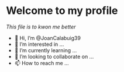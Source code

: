 # Welcome to my profile 
_This file is to kwon me better_

- 👋 Hi, I’m @JoanCalabuig39
- 👀 I’m interested in ...
- 🌱 I’m currently learning ...
- 💞️ I’m looking to collaborate on ...
- 📫 How to reach me ...

<!---
JoanCalabuig39/JoanCalabuig39 is a ✨ special ✨ repository because its `README.md` (this file) appears on your GitHub profile.
You can click the Preview link to take a look at your changes.
--->
